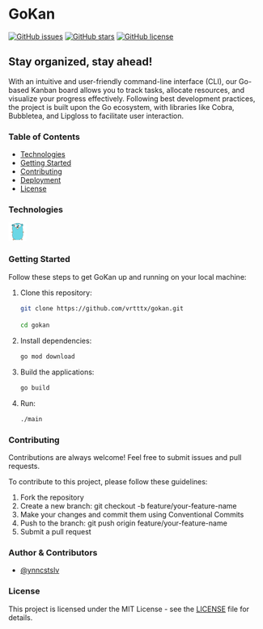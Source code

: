 # GoKan

[![GitHub issues](https://img.shields.io/github/issues/vrtttx/gokan)](https://github.com/vrtttx/gokan/issues)
[![GitHub stars](https://img.shields.io/github/stars/vrtttx/gokan)](https://github.com/vrtttx/gokan/stargazers)
[![GitHub license](https://img.shields.io/github/license/vrtttx/gokan)](https://github.com/vrtttx/gokan/blob/main/LICENSE)

## Stay organized, stay ahead!

With an intuitive and user-friendly command-line interface (CLI), our Go-based Kanban board allows you to track tasks, allocate resources, and visualize your progress effectively. Following best development practices, the project is built upon the Go ecosystem, with libraries like Cobra, Bubbletea, and Lipgloss to facilitate user interaction.

### Table of Contents

- [Technologies](#technologies)
- [Getting Started](#getting-started)
- [Contributing](#contributing)
- [Deployment](#deployment)
- [License](#license)

### Technologies

<a href="https://go.dev/" target="_blank" rel="noreferrer"><img src="https://raw.githubusercontent.com/devicons/devicon/master/icons/go/go-original.svg" width="36" /></a>

### Getting Started

Follow these steps to get GoKan up and running on your local machine:

1. Clone this repository:

   ```bash
   git clone https://github.com/vrtttx/gokan.git

   cd gokan
   ```

2. Install dependencies:

   ```bash
   go mod download
   ```

3. Build the applications:

   ```bash
   go build
   ```

4. Run:

   ```bash
   ./main
   ```

### Contributing

Contributions are always welcome! Feel free to submit issues and pull requests.

To contribute to this project, please follow these guidelines:

1. Fork the repository
2. Create a new branch: git checkout -b feature/your-feature-name
3. Make your changes and commit them using Conventional Commits
4. Push to the branch: git push origin feature/your-feature-name
5. Submit a pull request

### Author & Contributors

- [@ynncstslv](https://github.com/ynncstslv/)

### License

This project is licensed under the MIT License - see the [LICENSE](./LICENSE) file for details.
